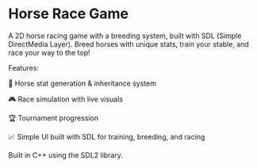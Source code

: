# Horse Race Game

A 2D horse racing game with a breeding system, built with SDL (Simple DirectMedia Layer). Breed horses with unique stats, train your stable, and race your way to the top!

Features:

🐴 Horse stat generation & inheritance system

🎮 Race simulation with live visuals

🏆 Tournament progression 

📈 Simple UI built with SDL for training, breeding, and racing

Built in C++ using the SDL2 library.

